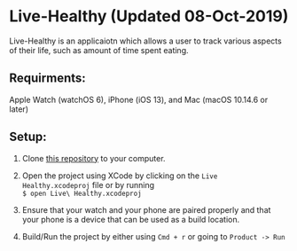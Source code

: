 # Live-Healthy (Updated 08-Oct-2019)

Live-Healthy is an applicaiotn which allows a user to track various aspects of their life, such as amount of time spent eating.


## Requirments:
Apple Watch (watchOS 6), iPhone (iOS 13), and Mac (macOS 10.14.6 or later)

## Setup:
1. Clone [this repository](https://github.com/r-kondaveeti/Live-Healthy.git) to your computer.

2. Open the project using XCode by clicking on the `Live Healthy.xcodeproj` file or by running \
`$ open Live\ Healthy.xcodeproj`

3. Ensure that your watch and your phone are paired properly and that your phone is a device that can be used as a build location.

4. Build/Run the project by either using `Cmd + r` or going to `Product -> Run`

